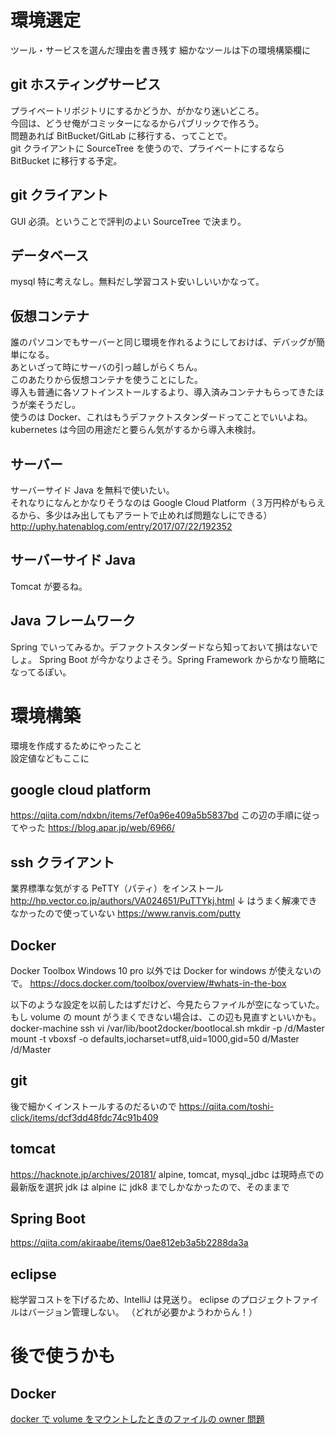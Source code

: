 # 環境選定

ツール・サービスを選んだ理由を書き残す
細かなツールは下の環境構築欄に

## git ホスティングサービス

プライベートリポジトリにするかどうか、がかなり迷いどころ。  
 今回は、どうせ俺がコミッターになるからパブリックで作ろう。  
 問題あれば BitBucket/GitLab に移行する、ってことで。  
 git クライアントに SourceTree を使うので、プライベートにするなら BitBucket に移行する予定。

## git クライアント

GUI 必須。ということで評判のよい SourceTree で決まり。

## データベース

mysql
特に考えなし。無料だし学習コスト安いしいいかなって。

## 仮想コンテナ

誰のパソコンでもサーバーと同じ環境を作れるようにしておけば、デバッグが簡単になる。  
 あといざって時にサーバの引っ越しがらくちん。  
 このあたりから仮想コンテナを使うことにした。  
 導入も普通に各ソフトインストールするより、導入済みコンテナもらってきたほうが楽そうだし。  
 使うのは Docker、これはもうデファクトスタンダードってことでいいよね。  
 kubernetes は今回の用途だと要らん気がするから導入未検討。

## サーバー

サーバーサイド Java を無料で使いたい。  
 それなりになんとかなりそうなのは Google Cloud Platform（３万円枠がもらえるから、多少はみ出してもアラートで止めれば問題なしにできる）
http://uphy.hatenablog.com/entry/2017/07/22/192352

## サーバーサイド Java

Tomcat が要るね。

## Java フレームワーク

Spring でいってみるか。デファクトスタンダードなら知っておいて損はないでしょ。
Spring Boot が今かなりよさそう。Spring Framework からかなり簡略になってるぽい。

# 環境構築

環境を作成するためにやったこと  
設定値などもここに

## google cloud platform

https://qiita.com/ndxbn/items/7ef0a96e409a5b5837bd
この辺の手順に従ってやった
https://blog.apar.jp/web/6966/

## ssh クライアント

業界標準な気がする PeTTY（パティ）をインストール
http://hp.vector.co.jp/authors/VA024651/PuTTYkj.html
↓ はうまく解凍できなかったので使っていない
https://www.ranvis.com/putty

## Docker

Docker Toolbox
Windows 10 pro 以外では Docker for windows が使えないので。
https://docs.docker.com/toolbox/overview/#whats-in-the-box

以下のような設定を以前したはずだけど、今見たらファイルが空になっていた。
もし volume の mount がうまくできない場合は、この辺も見直すといいかも。
docker-machine ssh
vi /var/lib/boot2docker/bootlocal.sh
mkdir -p /d/Master
mount -t vboxsf -o defaults,iocharset=utf8,uid=1000,gid=50 d/Master /d/Master

## git

後で細かくインストールするのだるいので
https://qiita.com/toshi-click/items/dcf3dd48fdc74c91b409

## tomcat

https://hacknote.jp/archives/20181/
alpine, tomcat, mysql_jdbc は現時点での最新版を選択
jdk は alpine に jdk8 までしかなかったので、そのままで

## Spring Boot

https://qiita.com/akiraabe/items/0ae812eb3a5b2288da3a

## eclipse

総学習コストを下げるため、IntelliJ は見送り。
eclipse のプロジェクトファイルはバージョン管理しない。
（どれが必要かようわからん！）

# 後で使うかも

## Docker

[docker で volume をマウントしたときのファイルの owner 問題](https://qiita.com/yohm/items/047b2e68d008ebb0f001)
